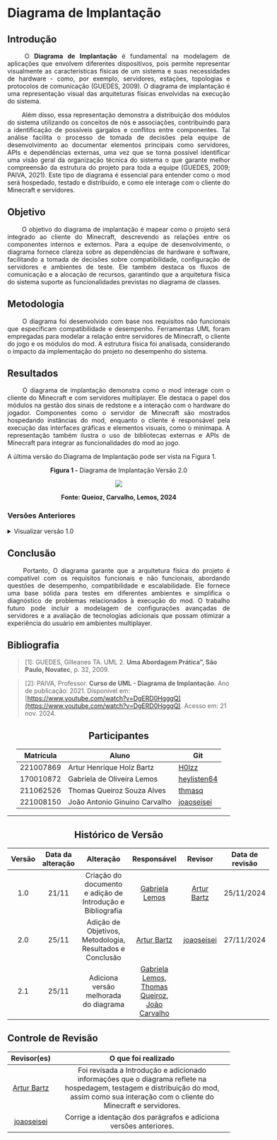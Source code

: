 # Diagrama de Implantação

## Introdução

<!--
- **Apresente o tema do projeto ou estudo;**
- **Busque trazer referências no decorrer do texto;**
- Destaque a relevância do diagrama ou abordagem para a área de aplicação.
- Mencione brevemente os principais aspectos que serão abordados no documento.
-->

<div align="justify">

&emsp;&emsp;
O **Diagrama de Implantação** é fundamental na modelagem de aplicações que envolvem diferentes dispositivos, pois permite representar visualmente as características físicas de um sistema e suas necessidades de hardware - como, por exemplo, servidores, estações, topologias e protocolos de comunicação (GUEDES, 2009). O diagrama de implantação é uma representação visual das arquiteturas físicas envolvidas na execução do sistema.
</div>

<div align="justify">

&emsp;&emsp;
Além disso, essa representação demonstra a distribuição dos módulos do sistema utilizando os conceitos de nós e associações, contribuindo para a identificação de possíveis gargalos e conflitos entre componentes. Tal análise facilita o processo de tomada de decisões pela equipe de desenvolvimento ao documentar elementos principais como servidores, APIs e dependências externas, uma vez que se torna possível identificar uma visão geral da organização técnica do sistema o que garante melhor compreensão da estrutura do projeto para toda a equipe (GUEDES, 2009; PAIVA, 2021). Este tipo de diagrama é essencial para entender como o mod será hospedado, testado e distribuído, e como ele interage com o cliente do Minecraft e servidores.
</div>

## Objetivo

<!--
- **Declare o que se pretende alcançar com o diagrama em projetos no geral; Busque referenciar!**
- **Declare o que se pretende alcançar com o diagrama para equipe neste contexto;**
- **Destaque os resultados esperados, como soluções para problemas, melhorias no entendimento ou suporte à tomada de decisões.**
-->

<div align="justify">

&emsp;&emsp;
O objetivo do diagrama de implantação é mapear como o projeto será integrado ao cliente do Minecraft, descrevendo as relações entre os componentes internos e externos. Para a equipe de desenvolvimento, o diagrama fornece clareza sobre as dependências de hardware e software, facilitando a tomada de decisões sobre compatibilidade, configuração de servidores e ambientes de teste. Ele também destaca os fluxos de comunicação e a alocação de recursos, garantindo que a arquitetura física do sistema suporte as funcionalidades previstas no diagrama de classes.
</div>

## Metodologia

<!--
- **Explique o processo utilizado para desenvolver o trabalho. COMO foi feito?**
- **Descreva as ferramentas, técnicas ou referências utilizadas na construção do diagrama ou solução. Se houver alguma ferramenta específica determinada pela professora, a sugestão é usá-la sendo em qualquer etapa do processo. Podem começar com uma ferramenta que já são familiarizados e depois explorar outras ferramentas.**
- Se desejarem, podem citar os desafios encontrados seguindo a metodologia, propostas de melhoria, etc.
-->

<div align="justify">

&emsp;&emsp;
O diagrama foi desenvolvido com base nos requisitos não funcionais que especificam compatibilidade e desempenho. Ferramentas UML foram empregadas para modelar a relação entre servidores de Minecraft, o cliente do jogo e os módulos do mod. A estrutura física foi analisada, considerando o impacto da implementação do projeto no desempenho do sistema.
</div>

## Resultados

<!--
- **Apresente o produto final, como o diagrama ou solução desenvolvida.**
- **Desenvolva ao menos um parágrafo referenciando a figura**
- **Adicione "Figura 1 - Título da Figura/Quadro/Tabela" acima e "Fonte: " abaixo dela**
- Destaque os pontos principais ou insights obtidos durante o processo.
- **APRESENTE AS VERSÕES DO DIAGRAMA!! Podem usar o formato abaixo para poluir menos a página**
-->

<div align="justify">

&emsp;&emsp;
O diagrama de implantação demonstra como o mod interage com o cliente do Minecraft e com servidores multiplayer. Ele destaca o papel dos módulos na gestão dos sinais de redstone e a interação com o hardware do jogador. Componentes como o servidor de Minecraft são mostrados hospedando instâncias do mod, enquanto o cliente é responsável pela execução das interfaces gráficas e elementos visuais, como o minimapa. A representação também ilustra o uso de bibliotecas externas e APIs de Minecraft para integrar as funcionalidades do mod ao jogo.
</div>

A última versão do Diagrama de Implantação pode ser vista na Figura 1.

<center><b>Figura 1 -</b> Diagrama de Implantação Versão 2.0</center>
<center>

![](https://raw.githubusercontent.com/UnBArqDsw2024-2/2024.2_G1_Logic_Thinkering_Entrega_02/refs/heads/main/assets/diagamaImplantacao/DIv1.png)
</center>
<center><b>Fonte: Queioz, Carvalho, Lemos, 2024</b></center>

### Versões Anteriores

<details>

<summary>Visualizar versão 1.0</summary>

### Versão 1.0

Primeira versão do Diagrama de Implantação pode ser vista na Figura 2.

<center><b>Figura 2 -</b> Diagrama de Implantação Versão 1.0</center>
<center>

![](https://raw.githubusercontent.com/UnBArqDsw2024-2/2024.2_G1_Logic_Thinkering_Entrega_02/refs/heads/main/assets/diagamaImplantacao/DIv1.png)
</center>
<center><b>Fonte: Lemos, 2024</b></center>

</details>

## Conclusão

<!--
-   **Resuma os pontos principais do trabalho.**
-   **Avalie se os objetivos foram alcançados e o impacto do trabalho.**
-   **Apresente perspectivas para melhorias ou trabalhos futuros.**
-->


<div align="justify">

&emsp;&emsp;
Portanto, O diagrama garante que a arquitetura física do projeto é compatível com os requisitos funcionais e não funcionais, abordando questões de desempenho, compatibilidade e escalabilidade. Ele fornece uma base sólida para testes em diferentes ambientes e simplifica o diagnóstico de problemas relacionados à execução do mod. O trabalho futuro pode incluir a modelagem de configurações avançadas de servidores e a avaliação de tecnologias adicionais que possam otimizar a experiência do usuário em ambientes multiplayer.
</div>

## Bibliografia

<!-- - **Altere!**-->

> [1]: GUEDES, Gilleanes TA. UML 2. **Uma Abordagem Prática”, São Paulo, Novatec**, p. 32, 2009.

> [2]: PAIVA, Professor. **Curso de UML - Diagrama de Implantação**. Ano de publicação: 2021. Disponível em: [https://www.youtube.com/watch?v=DgERD0HgggQ](https://www.youtube.com/watch?v=DgERD0HgggQ). Acesso em: 21 nov. 2024.

<center>

## Participantes

</center>

<!-- de preferência: em ordem alfabética, seguindo o exemplo: -->

<div style="margin: 0 auto; width: fit-content;">

| Matrícula | Aluno                         | Git                                           |
|-----------|-------------------------------|-----------------------------------------------|
| 221007869 | Artur Henrique Holz Bartz     | [H0lzz](https://github.com/H0lzz)             |
| 170010872 | Gabriela de Oliveira Lemos    | [heylisten64](https://github.com/heylisten64) |
| 211062526 | Thomas Queiroz Souza Alves    | [thmasq](https://github.com/thmasq)           |
| 221008150 | João Antonio Ginuino Carvalho | [joaoseisei](https://github.com/joaoseisei)   |

</div>

---

<center>

## Histórico de Versão

</center>

<!-- Lembre de alterar a data -->

<div style="margin: 0 auto; width: fit-content;">

| Versão | Data da alteração |                         Alteração                          |                                                                  Responsável                                                                  |                   Revisor                   | Data de revisão |
|:------:|:-----------------:|:----------------------------------------------------------:|:---------------------------------------------------------------------------------------------------------------------------------------------:|:-------------------------------------------:|:---------------:|
|  1.0   |       21/11       | Criação do documento e adição de Introdução e Bibliografia |                                               [Gabriela Lemos](https://github.com/heylisten64)                                                |   [Artur Bartz](https://github.com/H0lzz)   |   25/11/2024    |
|  2.0   |       25/11       |  Adição de Objetivos, Metodologia, Resultados e Conclusão  |                                                    [Artur Bartz](https://github.com/H0lzz)                                                    | [joaoseisei](https://github.com/joaoseisei) |   27/11/2024    |
|  2.1   |       25/11       |           Adiciona versão melhorada do diagrama            | [Gabriela Lemos](https://github.com/heylisten64), [Thomas Queiroz](https://github.com/thmasq), [João Carvalho](https://github.com/joaoseisei) |                                             |                 |

</div>

## Controle de Revisão

|       Revisor(es)       |                                                                                    O que foi realizado                                                                                     |
| :---------------------: |:------------------------------------------------------------------------------------------------------------------------------------------------------------------------------------------:|
| [Artur Bartz](https://github.com/H0lzz) | Foi revisada a Introdução e adicionado informações que o diagrama reflete na hospedagem, testagem e distribuição do mod, assim como sua interação com o cliente do Minecraft e servidores. |
| [joaoseisei](https://github.com/joaoseisei)                                        |                                                             Corrige a identação dos parágrafos e adiciona versões anteriores.                                                              |
